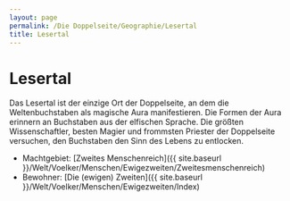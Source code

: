 ```yaml
---
layout: page
permalink: /Die Doppelseite/Geographie/Lesertal
title: Lesertal
---
```


# Lesertal

Das Lesertal ist der einzige Ort der Doppelseite, an dem die Weltenbuchstaben als magische Aura manifestieren. Die Formen der Aura erinnern an Buchstaben aus der elfischen Sprache. Die größten Wissenschaftler, besten Magier und frommsten Priester der Doppelseite versuchen, den Buchstaben den Sinn des Lebens zu entlocken.

- Machtgebiet: [Zweites Menschenreich]({{ site.baseurl }}/Welt/Voelker/Menschen/Ewigezweiten/Zweitesmenschenreich)
- Bewohner: [Die (ewigen) Zweiten]({{ site.baseurl }}/Welt/Voelker/Menschen/Ewigezweiten/Index)

